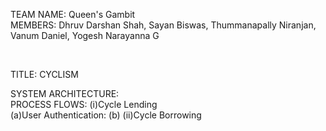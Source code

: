 TEAM NAME: Queen's Gambit
<br>
MEMBERS: Dhruv Darshan Shah, Sayan Biswas, Thummanapally Niranjan, Vanum Daniel, Yogesh Narayanna G

<br>

TITLE: CYCLISM

SYSTEM ARCHITECTURE:
<br>
PROCESS FLOWS:
(i)Cycle Lending<br>
    (a)User Authentication:
    (b)
(ii)Cycle  Borrowing